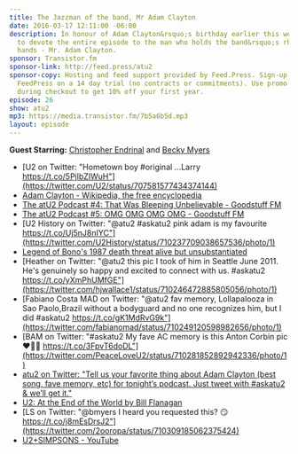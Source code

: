 ```yaml
---
title: The Jazzman of the band, Mr Adam Clayton
date: 2016-03-17 12:11:00 -06:00
description: In honour of Adam Clayton&rsquo;s birthday earlier this week, we decided
  to devote the entire episode to the man who holds the band&rsquo;s rhythm in his
  hands - Mr. Adam Clayton.
sponsor: Transistor.fm
sponsor-link: http://feed.press/atu2
sponsor-copy: Hosting and feed support provided by Feed.Press. Sign-up today and try
  FeedPress on a 14 day trial (no contracts or commitments). Use promo code "atu2"
  during checkout to get 10% off your first year.
episode: 26
show: atu2
mp3: https://media.transistor.fm/7b5a6b5d.mp3
layout: episode
---
```


**Guest Starring:**
[Christopher Endrinal](/people/christopher-endrinal) and  [Becky Myers](/people/becky-myers)


* [U2 on Twitter: "Hometown boy #original ...Larry https://t.co/5PjlbZIWuH"](https://twitter.com/U2/status/707581577434374144)
* [Adam Clayton - Wikipedia, the free encyclopedia](https://en.wikipedia.org/wiki/Adam_Clayton)
* [The atU2 Podcast #4: That Was Bleeping Unbelievable - Goodstuff FM](http://goodstuff.network/atu2/4)
* [The atU2 Podcast #5: OMG OMG OMG OMG - Goodstuff FM](http://goodstuff.network/atu2/5)
* [U2 History on Twitter: "@atu2 #askatu2 pink adam is my favourite https://t.co/Uj5nJ8nIYC"](https://twitter.com/U2History/status/710237709038657536/photo/1)
* [Legend of Bono's 1987 death threat alive but unsubstantiated](http://archive.azcentral.com/arizonarepublic/arizonaliving/articles/20100118mlkthreat0118.html)
* [Heather on Twitter: "@atu2 this pic I took of him in Seattle June 2011. He's genuinely so happy and excited to connect with us. #askatu2 https://t.co/yXmPhUMfGE"](https://twitter.com/hjwallace1/status/710246472885805056/photo/1)
* [Fabiano Costa MAD on Twitter: "@atu2 fav memory, Lollapalooza in Sao Paolo,Brazil without a bodyguard and no one recognizes him, but I did #askatu2 https://t.co/gK1MdRvG9k"](https://twitter.com/fabianomad/status/710249120598982656/photo/1)
* [BAM on Twitter: "#askatu2 My fave AC memory is this Anton Corbin pic❤️🤘🏻 https://t.co/3FpvT6doDL"](https://twitter.com/PeaceLoveU2/status/710281852892942336/photo/1)
* [atu2 on Twitter: "Tell us your favorite thing about Adam Clayton (best song, fave memory, etc) for tonight’s podcast. Just tweet with #askatu2 & we’ll get it."](https://twitter.com/atu2/status/710234003039629312)
* [U2: At the End of the World by Bill Flanagan](http://amzn.to/22nO4at)
* [LS on Twitter: "@bmyers I heard you requested this? 😏 https://t.co/j8mEsDrsJ2"](https://twitter.com/2ooropa/status/710309185062375424)
* [U2+SIMPSONS - YouTube](https://www.youtube.com/watch?v=CtNIf_vI-MY)
